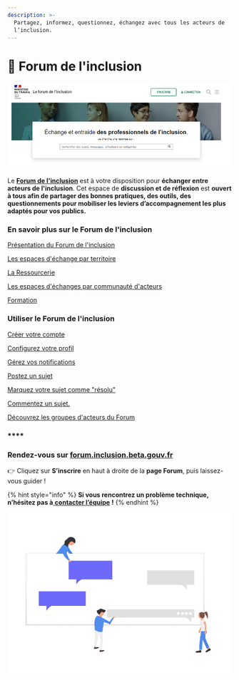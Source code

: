 ```yaml
---
description: >-
  Partagez, informez, questionnez, échangez avec tous les acteurs de
  l’inclusion.
---
```


# 💬 Forum de l'inclusion

![](../.gitbook/assets/image%20%2828%29.png)

Le [**Forum de l'inclusion**](https://forum.inclusion.beta.gouv.fr/) est à votre disposition pour **échanger entre acteurs de l'inclusion**. Cet espace de **discussion et de réflexion** est **ouvert à tous afin de partager des bonnes pratiques, des outils, des questionnements  pour mobiliser les leviers d’accompagnement les plus adaptés pour vos publics.**

### **En savoir plus sur le Forum de l'inclusion**

[Présentation du Forum de l'inclusion](presentation-du-forum-de-linclusion.md)

[Les espaces d'échange par territoire](les-espaces-dechanges-par-territoire.md)

[La Ressourcerie](la-ressourcerie.md)

[Les espaces d'échanges par communauté d'acteurs](les-espaces-dechanges-par-communaute-dacteurs/)

[Formation](formation.md)



### Utiliser le Forum de l'inclusion

[Créer votre compte](creer-votre-compte.md)

[Configurez votre profil](configurez-votre-profil.md)

[Gérez vos notifications](gerez-vos-notifications-mail.md)

[Postez un sujet](postez-un-sujet.md)

[Marquez votre sujet comme "résolu"](marquer-vote-sujet-comme-resolu.md)

[Commentez un sujet.](commentez-un-sujet.md)

[Découvrez les groupes d'acteurs du Forum](decouvrez-les-groupes-dacteurs-du-forum.md)

### \*\*\*\*

### **Rendez-vous sur** [forum.inclusion.beta.gouv.fr](https://forum.inclusion.beta.gouv.fr/) ​

👉 Cliquez sur **S’inscrire** en haut à droite de la **page Forum**, puis laissez-vous guider !

{% hint style="info" %}
**Si vous rencontrez un problème technique, n’hésitez pas à**[ **contacter l’équipe**](https://assistance.inclusion.beta.gouv.fr/) **!** 
{% endhint %}

![](../.gitbook/assets/capture-de-cran-2020-06-30-a-13.34.38.png)

